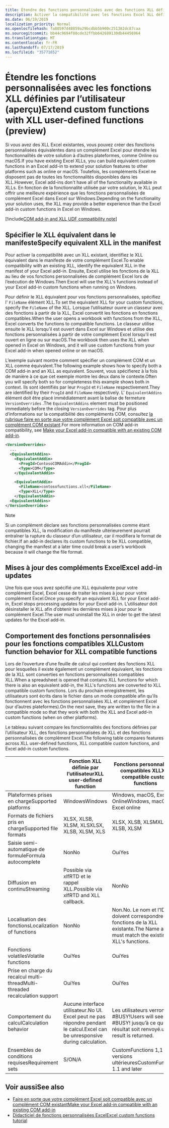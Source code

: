 ```yaml
---
title: Étendre des fonctions personnalisées avec des fonctions XLL définies par l’utilisateur
description: Activer la compatibilité avec les fonctions Excel XLL définies par l’utilisateur qui offrent une fonctionnalité équivalente à vos fonctions personnalisées (aperçu)
ms.date: 06/19/2019
localization_priority: Normal
ms.openlocfilehash: fa80597d48859a29bcdbb5b900c251382dc87caa
ms.sourcegitcommit: bb44c9694f88cde32ffbb642689130db44456964
ms.translationtype: MT
ms.contentlocale: fr-FR
ms.lasthandoff: 07/17/2019
ms.locfileid: "35771652"
---
```

# <a name="extend-custom-functions-with-xll-user-defined-functions-preview"></a><span data-ttu-id="4379a-103">Étendre les fonctions personnalisées avec les fonctions XLL définies par l’utilisateur (aperçu)</span><span class="sxs-lookup"><span data-stu-id="4379a-103">Extend custom functions with XLL user-defined functions (preview)</span></span>

<span data-ttu-id="4379a-104">Si vous avez des XLL Excel existantes, vous pouvez créer des fonctions personnalisées équivalentes dans un complément Excel pour étendre les fonctionnalités de votre solution à d’autres plateformes, comme Online ou macOS.</span><span class="sxs-lookup"><span data-stu-id="4379a-104">If you have existing Excel XLLs, you can build equivalent custom functions in an Excel add-in to extend your solution features to other platforms such as online or macOS.</span></span> <span data-ttu-id="4379a-105">Toutefois, les compléments Excel ne disposent pas de toutes les fonctionnalités disponibles dans les XLL.</span><span class="sxs-lookup"><span data-stu-id="4379a-105">However, Excel add-ins don't have all of the functionality available in XLLs.</span></span> <span data-ttu-id="4379a-106">En fonction de la fonctionnalité utilisée par votre solution, le XLL peut offrir une meilleure expérience que les fonctions personnalisées de complément Excel dans Excel sur Windows.</span><span class="sxs-lookup"><span data-stu-id="4379a-106">Depending on the functionality your solution uses, the XLL may provide a better experience than the Excel add-in custom functions in Excel on Windows.</span></span>

[!include[COM add-in and XLL UDF compatibility note](../includes/xll-compatibility-note.md)]

## <a name="specify-equivalent-xll-in-the-manifest"></a><span data-ttu-id="4379a-107">Spécifier le XLL équivalent dans le manifeste</span><span class="sxs-lookup"><span data-stu-id="4379a-107">Specify equivalent XLL in the manifest</span></span>

<span data-ttu-id="4379a-108">Pour activer la compatibilité avec un XLL existant, identifiez le XLL équivalent dans le manifeste de votre complément Excel.</span><span class="sxs-lookup"><span data-stu-id="4379a-108">To enable compatibility with an existing XLL, identify the equivalent XLL in the manifest of your Excel add-in.</span></span> <span data-ttu-id="4379a-109">Ensuite, Excel utilise les fonctions de la XLL au lieu de vos fonctions personnalisées de complément Excel lors de l’exécution de Windows.</span><span class="sxs-lookup"><span data-stu-id="4379a-109">Then Excel will use the XLL's functions instead of your Excel add-in custom functions when running on Windows.</span></span>

<span data-ttu-id="4379a-110">Pour définir le XLL équivalent pour vos fonctions personnalisées, spécifiez l' `FileName` élément XLL.</span><span class="sxs-lookup"><span data-stu-id="4379a-110">To set the equivalent XLL for your custom functions, specify the `FileName` of the XLL.</span></span> <span data-ttu-id="4379a-111">Lorsque l’utilisateur ouvre un classeur avec des fonctions à partir de la XLL, Excel convertit les fonctions en fonctions compatibles.</span><span class="sxs-lookup"><span data-stu-id="4379a-111">When the user opens a workbook with functions from the XLL, Excel converts the functions to compatible functions.</span></span> <span data-ttu-id="4379a-112">Le classeur utilise ensuite le XLL lorsqu’il est ouvert dans Excel sur Windows et utilise des fonctions personnalisées à partir de votre complément Excel lorsqu’il est ouvert en ligne ou sur macOS.</span><span class="sxs-lookup"><span data-stu-id="4379a-112">The workbook then uses the XLL when opened in Excel on Windows, and it will use custom functions from your Excel add-in when opened online or on macOS.</span></span>

<span data-ttu-id="4379a-113">L’exemple suivant montre comment spécifier un complément COM et un XLL comme équivalent.</span><span class="sxs-lookup"><span data-stu-id="4379a-113">The following example shows how to specify both a COM add-in and an XLL as equivalent.</span></span> <span data-ttu-id="4379a-114">Souvent, vous spécifierez à la fois de manière à ce que cet exemple montre les deux dans le contexte.</span><span class="sxs-lookup"><span data-stu-id="4379a-114">Often you will specify both so for completeness this example shows both in context.</span></span> <span data-ttu-id="4379a-115">Ils sont identifiés par leur `ProgId` et `FileName` respectivement.</span><span class="sxs-lookup"><span data-stu-id="4379a-115">They are identified by their `ProgId` and `FileName` respectively.</span></span> <span data-ttu-id="4379a-116">L' `EquivalentAddins` élément doit être placé immédiatement avant la balise de fermeture `VersionOverrides` .</span><span class="sxs-lookup"><span data-stu-id="4379a-116">The `EquivalentAddins` element must be positioned immediately before the closing `VersionOverrides` tag.</span></span> <span data-ttu-id="4379a-117">Pour plus d’informations sur la compatibilité des compléments COM, consultez [la rubrique faire en sorte que votre complément Excel soit compatible avec un complément COM existant](../develop/make-office-add-in-compatible-with-existing-com-add-in.md).</span><span class="sxs-lookup"><span data-stu-id="4379a-117">For more information on COM add-in compatibility, see [Make your Excel add-in compatible with an existing COM add-in](../develop/make-office-add-in-compatible-with-existing-com-add-in.md).</span></span>

```xml
<VersionOverrides>
  ...
  <EquivalentAddins>
    <EquivalentAddin>
      <ProgId>ContosoCOMAddin</ProgId>
      <Type>COM</Type>
    </EquivalentAddin>

    <EquivalentAddin>
      <FileName>contosofunctions.xll</FileName>
      <Type>XLL</Type>
    </EquivalentAddin>
  <EquivalentAddins>
</VersionOverrides>
```

> [!NOTE]
> <span data-ttu-id="4379a-118">Si un complément déclare ses fonctions personnalisées comme étant compatibles XLL, la modification du manifeste ultérieurement pourrait entraîner la rupture du classeur d’un utilisateur, car il modifiera le format de fichier.</span><span class="sxs-lookup"><span data-stu-id="4379a-118">If an add-in declares its custom functions to be XLL compatible, changing the manifest at a later time could break a user’s workbook because it will change the file format.</span></span>

## <a name="excel-add-in-updates"></a><span data-ttu-id="4379a-119">Mises à jour des compléments Excel</span><span class="sxs-lookup"><span data-stu-id="4379a-119">Excel add-in updates</span></span>

<span data-ttu-id="4379a-120">Une fois que vous avez spécifié une XLL équivalente pour votre complément Excel, Excel cesse de traiter les mises à jour pour votre complément Excel.</span><span class="sxs-lookup"><span data-stu-id="4379a-120">Once you specify an equivalent XLL for your Excel add-in, Excel stops processing updates for your Excel add-in.</span></span> <span data-ttu-id="4379a-121">L’utilisateur doit désinstaller le XLL afin d’obtenir les dernières mises à jour pour le complément Excel.</span><span class="sxs-lookup"><span data-stu-id="4379a-121">The user must uninstall the XLL in order to get the latest updates for the Excel add-in.</span></span>

## <a name="custom-function-behavior-for-xll-compatible-functions"></a><span data-ttu-id="4379a-122">Comportement des fonctions personnalisées pour les fonctions compatibles XLL</span><span class="sxs-lookup"><span data-stu-id="4379a-122">Custom function behavior for XLL compatible functions</span></span>

<span data-ttu-id="4379a-123">Lors de l’ouverture d’une feuille de calcul qui contient des fonctions XLL pour lesquelles il existe également un complément équivalent, les fonctions de la XLL sont converties en fonctions personnalisées compatibles XLL.</span><span class="sxs-lookup"><span data-stu-id="4379a-123">When a spreadsheet is opened that contains XLL functions for which there is also an equivalent add-in, the XLL's functions are converted to XLL compatible custom functions.</span></span> <span data-ttu-id="4379a-124">Lors du prochain enregistrement, les utilisateurs sont écrits dans le fichier dans un mode compatible afin qu’ils fonctionnent avec les fonctions personnalisées XLL et complément Excel (sur d’autres plateformes).</span><span class="sxs-lookup"><span data-stu-id="4379a-124">On the next save, they are written to the file in a compatible mode so that they work with both the XLL and Excel add-in custom functions (when on other platforms).</span></span>

<span data-ttu-id="4379a-125">Le tableau suivant compare les fonctionnalités des fonctions définies par l’utilisateur XLL, des fonctions personnalisées de XLL et des fonctions personnalisées de complément Excel.</span><span class="sxs-lookup"><span data-stu-id="4379a-125">The following table compares features across XLL user-defined functions, XLL compatible custom functions, and Excel add-in custom functions.</span></span>

|         |<span data-ttu-id="4379a-126">Fonction XLL définie par l’utilisateur</span><span class="sxs-lookup"><span data-stu-id="4379a-126">XLL user-defined function</span></span> |<span data-ttu-id="4379a-127">Fonctions personnalisées compatibles XLL</span><span class="sxs-lookup"><span data-stu-id="4379a-127">XLL compatible custom functions</span></span> |<span data-ttu-id="4379a-128">Fonction personnalisée de complément Excel</span><span class="sxs-lookup"><span data-stu-id="4379a-128">Excel add-in custom function</span></span> |
|---------|---------|---------|---------|
| <span data-ttu-id="4379a-129">Plateformes prises en charge</span><span class="sxs-lookup"><span data-stu-id="4379a-129">Supported platforms</span></span> | <span data-ttu-id="4379a-130">Windows</span><span class="sxs-lookup"><span data-stu-id="4379a-130">Windows</span></span> | <span data-ttu-id="4379a-131">Windows, macOS, Excel Online</span><span class="sxs-lookup"><span data-stu-id="4379a-131">Windows, macOS, Excel online</span></span> | <span data-ttu-id="4379a-132">Windows, macOS, Excel Online</span><span class="sxs-lookup"><span data-stu-id="4379a-132">Windows, macOS, Excel online</span></span> |
| <span data-ttu-id="4379a-133">Formats de fichiers pris en charge</span><span class="sxs-lookup"><span data-stu-id="4379a-133">Supported file formats</span></span> | <span data-ttu-id="4379a-134">XLSX, XLSB, XLSM, XLS</span><span class="sxs-lookup"><span data-stu-id="4379a-134">XLSX, XLSB, XLSM, XLS</span></span> | <span data-ttu-id="4379a-135">XLSX, XLSB, XLSM</span><span class="sxs-lookup"><span data-stu-id="4379a-135">XLSX, XLSB, XLSM</span></span> | <span data-ttu-id="4379a-136">XLSX, XLSB, XLSM</span><span class="sxs-lookup"><span data-stu-id="4379a-136">XLSX, XLSB, XLSM</span></span> |
| <span data-ttu-id="4379a-137">Saisie semi-automatique de formule</span><span class="sxs-lookup"><span data-stu-id="4379a-137">Formula autocomplete</span></span> | <span data-ttu-id="4379a-138">Non</span><span class="sxs-lookup"><span data-stu-id="4379a-138">No</span></span> | <span data-ttu-id="4379a-139">Oui</span><span class="sxs-lookup"><span data-stu-id="4379a-139">Yes</span></span> | <span data-ttu-id="4379a-140">Oui</span><span class="sxs-lookup"><span data-stu-id="4379a-140">Yes</span></span> |
| <span data-ttu-id="4379a-141">Diffusion en continu</span><span class="sxs-lookup"><span data-stu-id="4379a-141">Streaming</span></span> | <span data-ttu-id="4379a-142">Possible via xlfRTD et le rappel XLL.</span><span class="sxs-lookup"><span data-stu-id="4379a-142">Possible via xlfRTD and XLL callback.</span></span> | <span data-ttu-id="4379a-143">Non</span><span class="sxs-lookup"><span data-stu-id="4379a-143">No</span></span> | <span data-ttu-id="4379a-144">Oui</span><span class="sxs-lookup"><span data-stu-id="4379a-144">Yes</span></span> |
| <span data-ttu-id="4379a-145">Localisation des fonctions</span><span class="sxs-lookup"><span data-stu-id="4379a-145">Localization of functions</span></span> | <span data-ttu-id="4379a-146">Non</span><span class="sxs-lookup"><span data-stu-id="4379a-146">No</span></span> | <span data-ttu-id="4379a-147">Non.</span><span class="sxs-lookup"><span data-stu-id="4379a-147">No.</span></span> <span data-ttu-id="4379a-148">Le nom et l’ID doivent correspondre aux fonctions de la XLL existante.</span><span class="sxs-lookup"><span data-stu-id="4379a-148">The Name and ID must match the existing XLL's functions.</span></span> | <span data-ttu-id="4379a-149">Oui</span><span class="sxs-lookup"><span data-stu-id="4379a-149">Yes</span></span> |
| <span data-ttu-id="4379a-150">Fonctions volatiles</span><span class="sxs-lookup"><span data-stu-id="4379a-150">Volatile functions</span></span> | <span data-ttu-id="4379a-151">Oui</span><span class="sxs-lookup"><span data-stu-id="4379a-151">Yes</span></span> | <span data-ttu-id="4379a-152">Oui</span><span class="sxs-lookup"><span data-stu-id="4379a-152">Yes</span></span> | <span data-ttu-id="4379a-153">Oui</span><span class="sxs-lookup"><span data-stu-id="4379a-153">Yes</span></span> |
| <span data-ttu-id="4379a-154">Prise en charge du recalcul multi-thread</span><span class="sxs-lookup"><span data-stu-id="4379a-154">Multi-threaded recalculation support</span></span> | <span data-ttu-id="4379a-155">Oui</span><span class="sxs-lookup"><span data-stu-id="4379a-155">Yes</span></span> | <span data-ttu-id="4379a-156">Oui</span><span class="sxs-lookup"><span data-stu-id="4379a-156">Yes</span></span> | <span data-ttu-id="4379a-157">Oui</span><span class="sxs-lookup"><span data-stu-id="4379a-157">Yes</span></span> |
| <span data-ttu-id="4379a-158">Comportement du calcul</span><span class="sxs-lookup"><span data-stu-id="4379a-158">Calculation behavior</span></span> | <span data-ttu-id="4379a-159">Aucune interface utilisateur.</span><span class="sxs-lookup"><span data-stu-id="4379a-159">No UI.</span></span> <span data-ttu-id="4379a-160">Excel peut ne pas répondre pendant le calcul.</span><span class="sxs-lookup"><span data-stu-id="4379a-160">Excel can be unresponsive during calculation.</span></span> | <span data-ttu-id="4379a-161">Les utilisateurs verront #BUSY!</span><span class="sxs-lookup"><span data-stu-id="4379a-161">Users will see #BUSY!</span></span> <span data-ttu-id="4379a-162">jusqu’à ce qu’un résultat soit renvoyé.</span><span class="sxs-lookup"><span data-stu-id="4379a-162">until a result is returned.</span></span> | <span data-ttu-id="4379a-163">Les utilisateurs verront #BUSY!</span><span class="sxs-lookup"><span data-stu-id="4379a-163">Users will see #BUSY!</span></span> <span data-ttu-id="4379a-164">jusqu’à ce qu’un résultat soit renvoyé.</span><span class="sxs-lookup"><span data-stu-id="4379a-164">until a result is returned.</span></span> |
| <span data-ttu-id="4379a-165">Ensembles de conditions requises</span><span class="sxs-lookup"><span data-stu-id="4379a-165">Requirement sets</span></span> | <span data-ttu-id="4379a-166">S/O</span><span class="sxs-lookup"><span data-stu-id="4379a-166">N/A</span></span> | <span data-ttu-id="4379a-167">CustomFunctions 1,1 et versions ultérieures</span><span class="sxs-lookup"><span data-stu-id="4379a-167">CustomFunctions 1.1 and later</span></span> | <span data-ttu-id="4379a-168">CustomFunctions 1,1 et versions ultérieures</span><span class="sxs-lookup"><span data-stu-id="4379a-168">CustomFunctions 1.1 and later</span></span> |

## <a name="see-also"></a><span data-ttu-id="4379a-169">Voir aussi</span><span class="sxs-lookup"><span data-stu-id="4379a-169">See also</span></span>

- [<span data-ttu-id="4379a-170">Faire en sorte que votre complément Excel soit compatible avec un complément COM existant</span><span class="sxs-lookup"><span data-stu-id="4379a-170">Make your Excel add-in compatible with an existing COM add-in</span></span>](../develop/make-office-add-in-compatible-with-existing-com-add-in.md)
- [<span data-ttu-id="4379a-171">Didacticiel de fonctions personnalisées Excel</span><span class="sxs-lookup"><span data-stu-id="4379a-171">Excel custom functions tutorial</span></span>](../tutorials/excel-tutorial-create-custom-functions.md)
